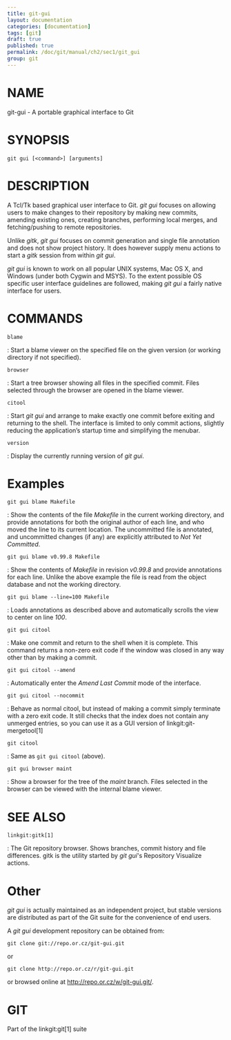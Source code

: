 ```yaml
---
title: git-gui
layout: documentation
categories: [documentation]
tags: [git]
draft: true
published: true
permalink: /doc/git/manual/ch2/sec1/git_gui
group: git
---
```


NAME
====

git-gui - A portable graphical interface to Git

SYNOPSIS
========

    git gui [<command>] [arguments]

DESCRIPTION
===========

A Tcl/Tk based graphical user interface to Git. *git gui* focuses on allowing users to make changes to their repository by making new commits, amending existing ones, creating branches, performing local merges, and fetching/pushing to remote repositories.

Unlike *gitk*, *git gui* focuses on commit generation and single file annotation and does not show project history. It does however supply menu actions to start a *gitk* session from within *git gui*.

*git gui* is known to work on all popular UNIX systems, Mac OS X, and Windows (under both Cygwin and MSYS). To the extent possible OS specific user interface guidelines are followed, making *git gui* a fairly native interface for users.

COMMANDS
========

`blame`

:   Start a blame viewer on the specified file on the given version (or working directory if not specified).

`browser`

:   Start a tree browser showing all files in the specified commit. Files selected through the browser are opened in the blame viewer.

`citool`

:   Start *git gui* and arrange to make exactly one commit before exiting and returning to the shell. The interface is limited to only commit actions, slightly reducing the application’s startup time and simplifying the menubar.

`version`

:   Display the currently running version of *git gui*.

Examples
========

`git gui blame Makefile`

:   Show the contents of the file *Makefile* in the current working directory, and provide annotations for both the original author of each line, and who moved the line to its current location. The uncommitted file is annotated, and uncommitted changes (if any) are explicitly attributed to *Not Yet Committed*.

`git gui blame v0.99.8 Makefile`

:   Show the contents of *Makefile* in revision *v0.99.8* and provide annotations for each line. Unlike the above example the file is read from the object database and not the working directory.

`git gui blame --line=100 Makefile`

:   Loads annotations as described above and automatically scrolls the view to center on line *100*.

`git gui citool`

:   Make one commit and return to the shell when it is complete. This command returns a non-zero exit code if the window was closed in any way other than by making a commit.

`git gui citool --amend`

:   Automatically enter the *Amend Last Commit* mode of the interface.

`git gui citool --nocommit`

:   Behave as normal citool, but instead of making a commit simply terminate with a zero exit code. It still checks that the index does not contain any unmerged entries, so you can use it as a GUI version of linkgit:git-mergetool\[1\]

`git citool`

:   Same as `git gui citool` (above).

`git gui browser maint`

:   Show a browser for the tree of the *maint* branch. Files selected in the browser can be viewed with the internal blame viewer.

SEE ALSO
========

`linkgit:gitk[1]`

:   The Git repository browser. Shows branches, commit history and file differences. gitk is the utility started by *git gui*'s Repository Visualize actions.

Other
=====

*git gui* is actually maintained as an independent project, but stable versions are distributed as part of the Git suite for the convenience of end users.

A *git gui* development repository can be obtained from:

    git clone git://repo.or.cz/git-gui.git

or

    git clone http://repo.or.cz/r/git-gui.git

or browsed online at <http://repo.or.cz/w/git-gui.git/>.

GIT
===

Part of the linkgit:git\[1\] suite
